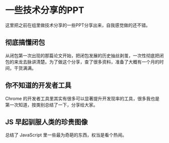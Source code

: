 # 一些技术分享的PPT

这里把之前在组里做技术分享的一些PPT分享出来，自我感觉做的还不错。

## 彻底搞懂闭包

从闭包第一次出现的那篇论文开始，把闭包发展的历史抽丝剥茧，一次性彻底把闭包的来龙去脉讲清楚。为了做这个分享，查了很多资料，准备了大概有一个月的时间，干货满满。

## 你不知道的开发者工具

Chrome 的开发者工具里其实有很多可以显著提升开发现率的工具，很多我也是第一次知道，按类别总结了一下，分享给大家。

## JS 早起驯服人类的珍贵图像

总结了 JavaScript 里一些最为奇葩的东西，权当是看个热闹。